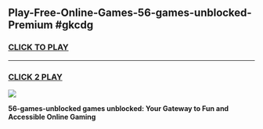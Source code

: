
## Play-Free-Online-Games-56-games-unblocked-Premium #gkcdg
<h3>
<a href="https://premium.freeplayer.one?title=56-games-unblocked&ref=8M">CLICK TO PLAY</a></h3>
<hr>

<h3>
<a href="https://premium.freeplayer.one?title=56-games-unblocked&ref=8M">CLICK 2 PLAY</a>
  
</h3>

<a href="https://premium.freeplayer.one?title=56-games-unblocked&ref=8M"><img src="https://clearcache.store/games.png"></a>


**56-games-unblocked games unblocked: Your Gateway to Fun and Accessible Online Gaming**
